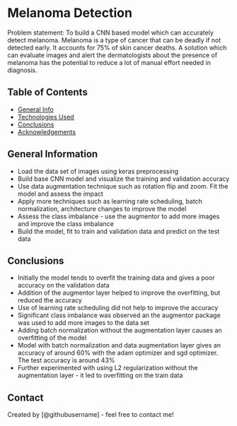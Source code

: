 # Melanoma Detection
Problem statement: To build a CNN based model which can accurately detect melanoma. Melanoma is a type of cancer that can be deadly if not detected early. It accounts for 75% of skin cancer deaths. A solution which can evaluate images and alert the dermatologists about the presence of melanoma has the potential to reduce a lot of manual effort needed in diagnosis.


## Table of Contents
* [General Info](#general-information)
* [Technologies Used](#technologies-used)
* [Conclusions](#conclusions)
* [Acknowledgements](#acknowledgements)

<!-- You can include any other section that is pertinent to your problem -->

## General Information
- Load the data set of images using keras preprocessing
- Build base CNN model and visualize the training and validation accuracy
- Use data augmentation technique such as rotation flip and zoom. Fit the model and assess the impact
- Apply more techniques such as learning rate scheduling, batch normalization, architecture changes to improve the model
- Assess the class imbalance - use the augmentor to add more images and improve the class imbalance
- Build the model, fit to train and validation data and predict on the test data

<!-- You don't have to answer all the questions - just the ones relevant to your project. -->

## Conclusions
- Initially the model tends to overfit the training data and gives a poor accuracy on the validation data
- Addition of the augmentor layer helped to improve the overfitting, but reduced the accuracy
- Use of learning rate scheduling did not help to improve the accuracy
- Significant class imbalance was observed an the augmentor package was used to add more images to the data set
- Adding batch normalization without the augmentation layer causes an overfitting of the model
- Model with batch normalization and data augmentation layer gives an accuracy of around 60% with the adam optimizer and sgd optimizer. The test accuracy is around 43%
- Further experimented with using L2 regularization without the augmentation layer - it led to overfitting on the train data


## Contact
Created by [@githubusername] - feel free to contact me!


